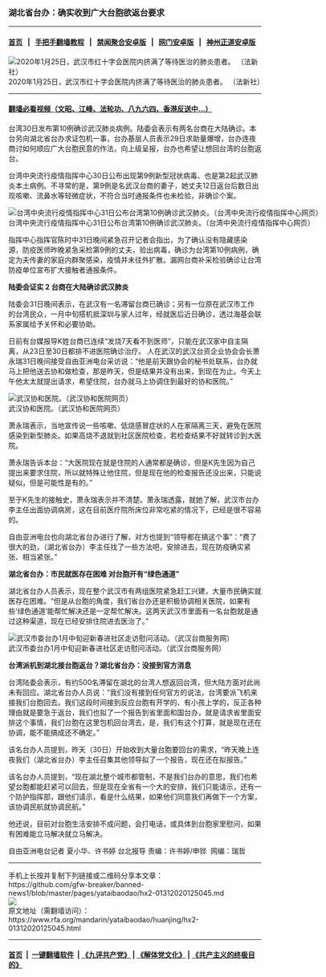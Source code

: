 ### 湖北省台办：确实收到广大台胞欲返台要求
------------------------

#### [首页](https://github.com/gfw-breaker/banned-news1/blob/master/README.md) &nbsp;&nbsp;|&nbsp;&nbsp; [手把手翻墙教程](https://github.com/gfw-breaker/guides/wiki) &nbsp;&nbsp;|&nbsp;&nbsp; [禁闻聚合安卓版](https://github.com/gfw-breaker/bn-android) &nbsp;&nbsp;|&nbsp;&nbsp; [网门安卓版](https://github.com/oGate2/oGate) &nbsp;&nbsp;|&nbsp;&nbsp; [神州正道安卓版](https://github.com/SzzdOgate/update) 



<div id="headerimg">
 <img alt="2020年1月25日，武汉市红十字会医院内挤满了等待医治的肺炎患者。 （法新社）" src="https://www.rfa.org/mandarin/yataibaodao/huanjing/hx2-01312020125045.html/1.jpg/@@images/89e18542-bf67-452c-838a-afaf28dc63ce.jpeg" title="2020年1月25日，武汉市红十字会医院内挤满了等待医治的肺炎患者。 （法新社）"/>
 <div id="headerimgcontents">
  <div id="headerimgcaption">
   <span>
    2020年1月25日，武汉市红十字会医院内挤满了等待医治的肺炎患者。 （法新社）
   </span>
   <!-- zoomattribute -->
  </div>
  <!-- headerimgcaption -->
 </div>
 <!-- headerimagecontents -->
</div>

<hr/>


#### [翻墙必看视频（文昭、江峰、法轮功、八九六四、香港反送中...）](http://167.172.214.107/home.html)

<div id="storytext">
 <div>
  <div class="slot_header">
  </div>
 </div>
 <p>
  台湾30日发布第10例确诊武汉肺炎病例。陆委会表示有两名台商在大陆确诊。本台另向湖北省台办求证包机一事，台办基层人员表示29日求助量爆增，台办连夜商讨如何顺应广大台胞民意的作法，向上级呈报，台办也希望让想回台湾的台胞返台。
 </p>
 <p>
  台湾中央流行疫情指挥中心30日公布出现第9例新型冠状病毒、也是第2起武汉肺炎本土病例。不寻常的是，第9例是名武汉台商的妻子，她丈夫12日返台后数日出现咳嗽、流鼻水等轻微症状，不符合当时通报条件也未检验，非确诊个案。
 </p>
 <p>
 </p>
 <p>
 </p>
 <p>
  <div class="image-inline captioned" style="width:1384px;">
   <div style="width:1384px;">
    <img alt="台湾中央流行疫情指挥中心31日公布台湾第10例确诊武汉肺炎。（台湾中央流行疫情指挥中心网页）" src="https://www.rfa.org/mandarin/yataibaodao/huanjing/hx2-01312020125045.html/8cb3.png" title="台湾中央流行疫情指挥中心31日公布台湾第10例确诊武汉肺炎。（台湾中央流行疫情指挥中心网页）"/>
   </div>
   <div class="image-caption">
    <span style="width:1384px;">
     台湾中央流行疫情指挥中心31日公布台湾第10例确诊武汉肺炎。（台湾中央流行疫情指挥中心网页）
    </span>
    <span class="copyright">
    </span>
   </div>
  </div>
 </p>
 <p>
  指挥中心指挥官陈时中31日晚间紧急召开记者会指出，为了确认没有隐藏感染源，防疫医师昨晚紧急采检第9例的丈夫，验出病毒，确诊为台湾第10例病例，确定为夫传妻的家庭内群聚感染，疫情并未往外扩散。漏网台商补采检验确诊让台湾防疫单位宣布扩大接触者通报条件。
 </p>
 <p>
  <b>
   陆委会证实
  </b>
  <b>
   2
  </b>
  <b>
   台商在大陆确诊武汉肺炎
  </b>
  <b>
  </b>
 </p>
 <p>
  陆委会31日晚间表示，在武汉有一名滞留台商已确诊；另有一位原在武汉市工作的台湾民众，一月中旬搭机抵深圳与家人过年，经就医后近日确诊，透过海基会联系家属给予关怀和必要协助。
 </p>
 <p>
  日前有台媒报导K姓台商已连续“发烧7天看不到医师”，只能在武汉家中自主隔离，从23日至30日都排不进医院确诊治疗。 人在武汉的武汉台资企业协会会长萧永瑞31日晚间接受自由亚洲电台采访说：“他是前天跟协会的秘书处联系，台办就马上把他送去协和做检查，那是昨天，但是结果并没有出来，到现在为止。今天上午他太太就提出请求，希望住院，台办就马上协调住到最好的协和医院。”
 </p>
 <p>
 </p>
 <p>
  <div class="image-inline captioned" style="width:1094px;">
   <div style="width:1094px;">
    <img alt="武汉协和医院。（武汉协和医院网页）" src="https://www.rfa.org/mandarin/yataibaodao/huanjing/hx2-01312020125045.html/33.jpg" title="武汉协和医院。（武汉协和医院网页）"/>
   </div>
   <div class="image-caption">
    <span style="width:1094px;">
     武汉协和医院。（武汉协和医院网页）
    </span>
    <span class="copyright">
    </span>
   </div>
  </div>
 </p>
 <p>
  萧永瑞表示，当地宣传说一些咳嗽、低烧感冒症状的人在家隔离三天，避免在医院感染到新型肺炎。如果高烧不退就到社区医院检查，若检查结果不好就转诊到大医院。
 </p>
 <p>
  萧永瑞告诉本台：“大医院现在就是住院的人通常都是确诊，但是K先生因为自己提出来要求住院，所以就特殊让他住院，但是现在他的检查报告还没出来，只能说疑似，但是可能性是有的。”
 </p>
 <p>
  至于K先生的接触史，萧永瑞表示并不清楚。萧永瑞透露，就她了解，武汉市台办李主任出面协调病房，这在目前医疗院所床位非常吃紧的情况下，已经是很不容易的。
 </p>
 <p>
  自由亚洲电台也向湖北省台办进行了解，对方也提到“领导都在搞这个事”：“费了很大的劲，（湖北省台办）李主任找了一些方法吧，安排进去，现在防疫确实紧张、相当紧张。”
 </p>
 <p>
  <b>
   湖北省台办：市民就医存在困难
  </b>
  <b>
  </b>
  <b>
   对台胞开有“绿色通道”
  </b>
  <b>
  </b>
 </p>
 <p>
  湖北省台办人员表示，现在整个武汉市有两组医院紧急赶工兴建，大量市民确实就医存在困难。“但是从台胞的角度，我们省台办还是积极协调相关医院，如果有些‘绿色通道’能帮忙解决还是一定帮忙解决。这两天武汉市里面有一名台胞就是通过这种渠道，现在已经安排住院进去医治了。”
 </p>
 <p>
 </p>
 <p>
  <div class="image-inline captioned" style="width:1280px;">
   <div style="width:1280px;">
    <img alt="武汉市委台办1月中旬迎新春进社区走访慰问活动。（武汉台商服务网）" src="https://www.rfa.org/mandarin/yataibaodao/huanjing/hx2-01312020125045.html/44.jpg" title="武汉市委台办1月中旬迎新春进社区走访慰问活动。（武汉台商服务网）"/>
   </div>
   <div class="image-caption">
    <span style="width:1280px;">
     武汉市委台办1月中旬迎新春进社区走访慰问活动。（武汉台商服务网）
    </span>
    <span class="copyright">
    </span>
   </div>
  </div>
 </p>
 <p>
  <b>
   台湾派机到湖北接台胞返台？湖北省台办：没接到官方消息
  </b>
  <b>
  </b>
 </p>
 <p>
  台湾陆委会表示，有约500名滞留在湖北的台湾人想返回台湾，但大陆方面对此尚未有回应。湖北省台办人员说：“我们没有接到任何官方的说法，台湾要派飞机来接我们台胞回去。我们这段时间接到反应台胞有开学的、有小孩上学的，反正各种理由就是要急于返台，我们也拟了一个报告到省里面和国台办，就是请求省里面安排这个事情，我们台胞在这里包机回台湾去，是，我们有这个打算，就是现在还在协调，能不能搞成还不确定。”
 </p>
 <p>
  该名台办人员提到，昨天（30日）开始收到大量台胞要回台的需求，“昨天晚上连夜我们（湖北省台办）李主任召集其他领导拟了一个报告，现在还在拟报告。”
 </p>
 <p>
  该名台办人员提到，“现在湖北整个城市都管制，不是我们台办的意思，我们也希望台胞都能赶紧可以回去，但是现在全省有一个大的安排，我们只能请示，还有一个防护指挥部，跟他们请示，看是什么结果，如果他们同意我们再做下一个方案，该协调民航就协调民航。”
 </p>
 <p>
  他还说，目前对台胞生活安排不成问题，会打电话，或具体到台胞家里慰问，如果有困难能立马解决就立马解决。
 </p>
 <p>
 </p>
 <p>
  自由亚洲电台记者 夏小华、许书婷 台北报导 责编：许书婷/申铧  网编：瑞哲
 </p>
</div>

<hr/>
手机上长按并复制下列链接或二维码分享本文章：<br/>
https://github.com/gfw-breaker/banned-news1/blob/master/pages/yataibaodao/hx2-01312020125045.md <br/>
<a href='https://github.com/gfw-breaker/banned-news1/blob/master/pages/yataibaodao/hx2-01312020125045.md'><img src='https://github.com/gfw-breaker/banned-news1/blob/master/pages/yataibaodao/hx2-01312020125045.md.png'/></a> <br/>
原文地址（需翻墙访问）：https://www.rfa.org/mandarin/yataibaodao/huanjing/hx2-01312020125045.html


------------------------
#### [首页](https://github.com/gfw-breaker/banned-news1/blob/master/README.md) &nbsp;|&nbsp; [一键翻墙软件](https://github.com/gfw-breaker/nogfw/blob/master/README.md) &nbsp;| [《九评共产党》](https://github.com/gfw-breaker/9ping.md/blob/master/README.md#九评之一评共产党是什么) | [《解体党文化》](https://github.com/gfw-breaker/jtdwh.md/blob/master/README.md) | [《共产主义的终极目的》](https://github.com/gfw-breaker/gczydzjmd.md/blob/master/README.md)


<img src='http://gfw-breaker.win/banned-news/pages/yataibaodao/hx2-01312020125045.md' width='0px' height='0px'/>